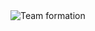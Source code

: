 <img src = "https://github.com/VincentComp/Comp3111F23G18/blob/main/Team%20Formation.png" alt="Team formation"> 
